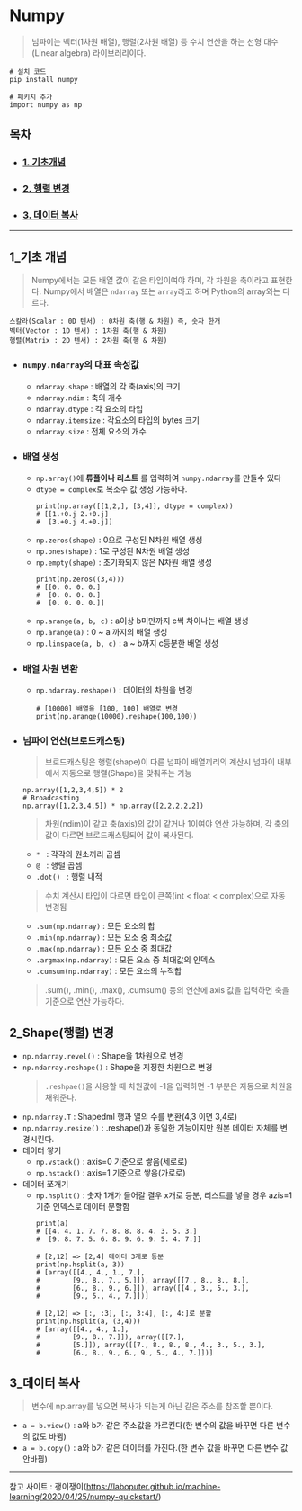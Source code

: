 # Numpy

> 넘파이는 벡터(1차원 배열), 행렬(2차원 배열) 등 수치 연산을 하는 선형 대수(Linear algebra) 라이브러리이다.
```
# 설치 코드
pip install numpy

# 패키지 추가
import numpy as np
```

## 목차
* ### [1. 기초개념](#1_기초개념)
* ### [2. 행렬 변경](#2_Shape(행렬)-변경)
* ### [3. 데이터 복사](#3_데이터-복사)

***

## 1_기초 개념
> Numpy에서는 모든 배열 값이 같은 타입이여야 하며, 각 차원을 축이라고 표현한다.
> Numpy에서 배열은 ```ndarray``` 또는 ```array```라고 하며 Python의 array와는 다르다.   
```
스칼라(Scalar : 0D 텐서) : 0차원 축(행 & 차원) 즉, 숫자 한개
벡터(Vector : 1D 텐서) : 1차원 축(행 & 차원)
행렬(Matrix : 2D 텐서) : 2차원 축(행 & 차원)
``` 

* ### ```numpy.ndarray```의 대표 속성값
    - ```ndarray.shape``` : 배열의 각 축(axis)의 크기
    - ```ndarray.ndim``` : 축의 개수
    - ```ndarray.dtype``` : 각 요소의 타입
    - ```ndarray.itemsize``` : 각요소의 타입의 bytes 크기
    - ```ndarray.size``` : 전체 요소의 개수
* ### 배열 생성
    - ```np.array()```에 __튜플이나 리스트__ 를 입력하여 ```numpy.ndarray```를 만들수 있다
    - ```dtype = complex```로 복소수 값 생성 가능하다.
        ```
        print(np.array([[1,2,], [3,4]], dtype = complex))
        # [[1.+0.j 2.+0.j]
        #  [3.+0.j 4.+0.j]]
        ```
    - ```np.zeros(shape)``` : 0으로 구성된 N차원 배열 생성
    - ```np.ones(shape)``` : 1로 구성된 N차원 배열 생성
    - ```np.empty(shape)``` : 초기화되지 않은 N차원 배열 생성
        ```
        print(np.zeros((3,4)))
        # [[0. 0. 0. 0.]
        #  [0. 0. 0. 0.]
        #  [0. 0. 0. 0.]]
        ```
    - ```np.arange(a, b, c)``` : a이상 b미만까지 c씩 차이나는 배열 생성
    - ```np.arange(a)``` : 0 ~ a 까지의 배열 생성
    - ```np.linspace(a, b, c)``` : a ~ b까지 c등분한 배열 생성
* ### 배열 차원 변환
    - ```np.ndarray.reshape()``` : 데이터의 차원을 변경
        ```
        # [10000] 배열을 [100, 100] 배열로 변경
        print(np.arange(10000).reshape(100,100))
        ```
* ### 넘파이 연산(브로드캐스팅)
    > 브로드캐스팅은 행렬(shape)이 다른 넘파이 배열끼리의 계산시 넘파이 내부에서 자동으로 행렬(Shape)을 맞춰주는 기능
    ```
    np.array([1,2,3,4,5]) * 2 
    # Broadcasting
    np.array([1,2,3,4,5]) * np.array([2,2,2,2,2])
    ```
    > 차원(ndim)이 같고 축(axis)의 값이 같거나 1이여야 연산 가능하며, 각 축의 값이 다르면 브로드캐스팅되어 값이 복사된다.
    - ```* ``` : 각각의 원소끼리 곱셈
    - ```@ ``` : 행렬 곱셈
    - ```.dot() ``` : 행렬 내적
    > 수치 계산시 타입이 다르면 타입이 큰쪽(int < float < complex)으로 자동 변경됨
    - ```.sum(np.ndarray)``` : 모든 요소의 합
    - ```.min(np.ndarray)``` : 모든 요소 중 최소값
    - ```.max(np.ndarray)``` : 모든 요소 중 최대값
    - ```.argmax(np.ndarray)``` : 모든 요소 중 최대값의 인덱스
    - ```.cumsum(np.ndarray)``` : 모든 요소의 누적합
    > .sum(), .min(), .max(), .cumsum() 등의 연산에 axis 값을 입력하면 축을 기준으로 연산 가능하다.

## 2_Shape(행렬) 변경
* ```np.ndarray.revel()``` : Shape을 1차원으로 변경
* ```np.ndarray.reshape()``` : Shape을 지정한 차원으로 변경
    > ```.reshpae()```을 사용할 때 차원값에 -1을 입력하면 -1 부분은 자동으로 차원을 채워준다.
* ```np.ndarray.T``` : Shapedml 행과 열의 수를 변환(4,3 이면 3,4로)
* ```np.ndarray.resize()``` : .reshape()과 동일한 기능이지만 원본 데이터 자체를 변경시킨다.
* 데이터 쌓기
    * ```np.vstack()``` : axis=0 기준으로 쌓음(세로로)
    * ```np.hstack()``` : axis=1 기준으로 쌓음(가로로)
* 데이터 쪼개기
    * ```np.hsplit()``` : 숫자 1개가 들어갈 결우 x개로 등분, 리스트를 넣을 경우 azis=1 기준 인덱스로 데이터 분할함
        ```
        print(a)
        # [[4. 4. 1. 7. 7. 8. 8. 8. 4. 3. 5. 3.]
        #  [9. 8. 7. 5. 6. 8. 9. 6. 9. 5. 4. 7.]]

        # [2,12] => [2,4] 데이터 3개로 등분
        print(np.hsplit(a, 3))
        # [array([[4., 4., 1., 7.],
        #        [9., 8., 7., 5.]]), array([[7., 8., 8., 8.],
        #        [6., 8., 9., 6.]]), array([[4., 3., 5., 3.],
        #        [9., 5., 4., 7.]])]

        # [2,12] => [:, :3], [:, 3:4], [:, 4:]로 분할
        print(np.hsplit(a, (3,4)))
        # [array([[4., 4., 1.],
        #        [9., 8., 7.]]), array([[7.],
        #        [5.]]), array([[7., 8., 8., 8., 4., 3., 5., 3.],
        #        [6., 8., 9., 6., 9., 5., 4., 7.]])]
        ```
## 3_데이터 복사
> 변수에 np.array를 넣으면 복사가 되는게 아닌 같은 주소를 참조할 뿐이다.
* ```a = b.view()``` : a와 b가 같은 주소값을 가르킨다(한 변수의 값을 바꾸면 다른 변수의 값도 바뀜)  
* ```a = b.copy()``` : a와 b가 같은 데이터를 가진다.(한 변수 값을 바꾸면 다른 변수 값 안바뀜)

***
참고 사이트 : 괭이쟁이(https://laboputer.github.io/machine-learning/2020/04/25/numpy-quickstart/)
